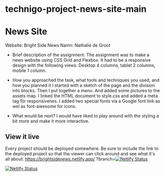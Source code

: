 # technigo-project-news-site-main
# News Site 

Website: Bright Side News
Namn: Nathalie de Groot

- Brief description of the assignment:
The assignment was to make a news website using CSS Grid and Flexbox. It had to be a responsive design with the following views: Desktop 4 columns, tablet 2 columns, mobile 1 column. 

- How you approached the task, what tools and techniques you used, and how you planned it
I started with a sketch of the page and the division into blocks. Then I put together a menu. And added some pictures to the assets map. I linked the HTML document to style.css and added a meta tag för responsivenes. I added two special fonts via a Google font link as wel as font-awesome for icons.
- What would be next?
I would have liked to play around with the styling a bit more and make it more interactive. 

## View it live
Every project should be deployed somewhere. Be sure to include the link to the deployed project so that the viewer can click around and see what it's all about: https://brightsidenews.netlify.app/
?branch=[![Netlify Status](https://api.netlify.com/api/v1/badges/514df2aa-0240-42de-ae49-f532d307f211/deploy-status)](https://app.netlify.com/sites/brightsidenews/deploys)

[![Netlify Status](https://api.netlify.com/api/v1/badges/a24f82f5-520e-4420-88a2-fe98421ad619/deploy-status)](https://app.netlify.com/sites/brightsidenews/deploys)
